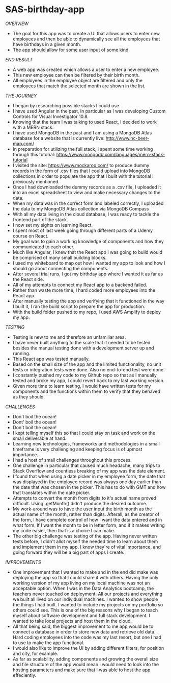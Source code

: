# SAS-birthday-app

*OVERVIEW*
  - The goal for this app was to create a UI that allows users to enter new employees and then be able to dynamically see all the employees that have         birthdays in a given month. 
  - The app should allow for some user input of some kind.

*END RESULT*
  - A web app was created which allows a user to enter a new employee. 
  - This new employee can then be filtered by their birth month. 
  - All employees in the employee object are filtered and only the employees that match the selected month are shown in the list.

*THE JOURNEY*
  - I began by researching possible stacks I could use.
  - I have used Angular in the past, in particular as I was developing Custom Controls for Visual Investigator 10.8.
  - Knowing that the team I was talking to used React, I decided to work with a MERN stack.
  - I have used MongoDB in the past and I am using a MongoDB Atlas database for a website that is currently live: http://www.nc-beer-map.com/
  - In preparation for utilizing the full stack, I spent some time working through this tutorial: https://www.mongodb.com/languages/mern-stack-tutorial
  - I visited the site: https://www.mockaroo.com/ to produce dummy records in the form of .csv files that I could upload into MongoDB collections in          order to populate the app that I built with the tutorial I previously mentioned.
  - Once I had downloaded the dummy records as a .csv file, I uploaded it into an excel spreadsheet to view and make necessary changes to the data.
  - When my data was in the correct form and labeled correctly, I uploaded the data to my MongoDB Atlas collection via MongoDB Compass
  - With all my data living in the cloud database, I was ready to tackle the frontend part of the stack.
  - I now set my sights on learning React.
  - I spent most of last week going through different parts of a Udemy course on React.
  - My goal was to gain a working knowledge of components and how they communicated to each other.
  - Much like Angular, I knew that the React app I was going to build would be comprised of many small building blocks.
  - I used my whiteboard to map out how I wanted my app to look and how I should go about connecting the components.
  - After several trial runs, I got my birthday app where I wanted it as far as the React side.
  - All of my attempts to connect my React app to a backend failed.
  - Rather than waste more time, I hard coded more employees into the React app.
  - After manually testing the app and verifying that it functioned in the way I built it, I ran the build script to prepare the app for production.
  - With the build folder pushed to my repo, I used AWS Amplify to deploy my app.

*TESTING*
  - Testing is new to me and therefore an unfamiliar area.
  - I have never built anything to the scale that it needed to be tested besides the manual testing done with a development server up and running.
  - This React app was tested manually.
  - Based on the small size of the app and the limited functionality, no unit tests or integration tests were done. Also no end-to-end test were done.
  - I constantly pushed my code to my Github repo so that as I manually tested and broke my app, I could revert back to my last working version.
  - Given more time to learn testing, I would have written tests for my components and the functions within them to verify that they behaved as they          should.
 
 *CHALLENGES*
  - Don't boil the ocean!
  - Dont' boil the ocean!
  - Don't boil the ocean!
  - I kept telling myself this so that I could stay on task and work on the small deliverable at hand.
  - Learning new technologies, frameworks and methodologies in a small timeframe is very challenging and keeping focus is of upmost importance.
  - I had a host of small challenges throughout this process.
  - One challenge in particular that caused much headache, many trips to Stack Overflow and countless breaking of my app was the date element.
  - I found that when using a date picker in my employee form, the date that was displayed in the employee record was always one day earlier than the         date that was chosen in the picker. This has to do with GMT and how that translates within the date picker.
  - Attempts to convert the month from digits to it's actual name proved difficult. Using .getMonth() didn't produce the desired outcome.
  - My work-around was to have the user input the birth month as the actual name of the month, rather than digits. Afterall, as the creator of the form,     I have complete control of how I want the data entered and in what form. If I want the month to be in letter form, and if it makes writing my code       easier, then that is a choice I can make.
  - The other big challenge was testing of the app. Having never written tests before, I didn't allot myself the needed time to learn about them and         implement them in my app. I know they're of vital importance, and going forward they will be a big part of apps I create.
  
  
  *IMPROVEMENTS*
  - One improvement that I wanted to make and in the end did make was deploying the app so that I could share it with others. Having the only working         version of my app living on my local machine was not an acceptable option. When I was in the Data Analytics bootcamp, the teachers never touched on       deployment. All our projects and everything we built all lived on our individual machines. I wanted to show people the things I had built. I wanted       to include my projects on my portfolio so others could see. This is one of the big reasons why I began to teach myself about software development and     full stack development. I wanted to take local projects and host them in the cloud.
  - All that being said, the biggest improvement to me app would be to connect a database in order to store new data and retrieve old data. Hard coding       employees into the code was my last resort, but one I had to use to make the app functional.
  - I would also like to improve the UI by adding different filters, for position and city, for example.
  - As far as scalability, adding components and growing the overall size and file structure of the app would mean I would need to look into the hosting     parameters and make sure that I was able to host the app effeciently.
